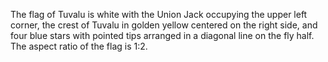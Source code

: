The flag of Tuvalu is white with the Union Jack occupying the upper left corner, the crest of Tuvalu in golden yellow centered on the right side, and four blue stars with pointed tips arranged in a diagonal line on the fly half. The aspect ratio of the flag is 1:2.